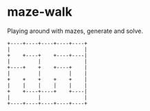 # maze-walk
Playing around with mazes, generate and solve.
```
+----+----+----+----+----+
|                        |
+    +----+    +----+----|
|         |              |
+----+    +    +----+    |
|         |         |    |
+    +    +    +    +    |
|    |    |    |    |    |
+    +----+----+    +----|
|         |              |
+----+----+----+----+----+
```


